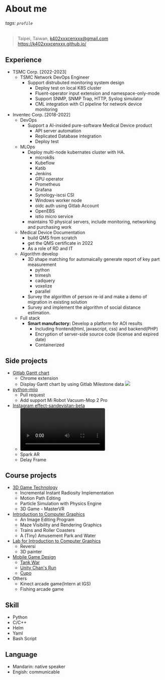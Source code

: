 # About me
###### tags: `profile`
> Taipei, Taiwan, [k402xxxcenxxx@gmail.com](mailto:k402xxxcenxxx@gmail.com)
> https://k402xxxcenxxx.github.io/
## Experience
- TSMC Corp. [2022-2023]
    - TSMC Network DevOps Engineer
        - Support distrubuted monitoring system design
            - Deploy test on local K8S cluster
            - Fluent-operator input extension and namespace-only-mode
            - Support SNMP, SNMP Trap, HTTP, Syslog simulator
            - CML integration with CI pipeline for network device monitoring
- Inventec Corp. [2018-2022]
    - DevOps
        - Support a AI-insided pure-software Medical Device product
            - API server automation
            - Replicated Database integration
            - Deploy test
    - MLOps
        - Deploy multi-node kubernates cluster with HA.
            - microk8s
            - Kubeflow
            - Katib
            - Jenkins
            - GPU operator
            - Prometheus
            - Grafana
            - Synology-iscsi CSI
            - Windows worker node
            - oidc auth using Gitlab Account
            - OpenEBS
            - istio micro service
        - maintains 10 physical servers, include monitoring, networking and purchasing work
    - Medical Device Documentation
        - build QMS from scratch
        - get the QMS certificate in 2022
        - As a role of RD and IT
    - Algorithm develop
        - 3D shape matching for automaically generate report of key part measurement
            - python
            - trimesh
            - cadquery
            - voxelize
            - parallel
        - Survey the algorithm of person re-id and make a demo of migration in existing solution
        - Survey and implement the algorithm of social distance estimation.
    - Full stack
        - **Smart manufactory:** Develop a platform for AOI results
            - Including frontend(html, javascript, css) and backend(PHP)
            - Encryption of server-side source code (license and expired date)
            - Containerized
## Side projects
- [Gitlab Gantt chart](https://chrome.google.com/webstore/detail/gitlab-gantt-chart/ggdacknafiabbfgekebgnhikdaonhmid?hl=zh-TW&authuser=0)
    - Chrome extension
    - Display Gantt chart by using Gitlab Milestone data
     ![](https://lh3.googleusercontent.com/_qzGQmywFwVOf9WD72tCPkKIhwkGS0tLo9DwdBnNAYNXYkDd0y9CxZq2Z-6LH2M1qVWc3qiE3KB3UVXGKUz-nKHC=w640-h400-e365-rj-sc0x00ffffff)
- [python-miio](https://github.com/rytilahti/python-miio/pull/1497)
    - Pull request
    - Add support Mi Robot Vacuum-Mop 2 Pro
- [Instagram effect-sandevistan-beta](https://www.instagram.com/ar/3358528731134175/)
    - <video autoplay="" loop="" src="https://cdn.fbsbx.com/v/t65.23977-21/310110322_647291256910205_8999946308053563138_n.mp4?_nc_cat=111&amp;ccb=1-7&amp;_nc_sid=56eb5b&amp;_nc_ohc=nCNF0REJmuMAX-SOcdL&amp;_nc_oc=AQn1O6aR5s6Mzcpov9P4gitApk412fLBx4Sq74zs_cKG6MeE2u9r3kGGlsJUGRXYcqg&amp;_nc_ht=cdn.fbsbx.com&amp;oh=00_AfDa0hoAOOWnC5LbNCjNQMR57u6fvGFYzm6JvSMcgxGjqQ&amp;oe=647F7DDC" style="width: 269px; border-radius: 4px;"></video>
    - Spark AR
    - Delay Frame
## Course projects
- [3D Game Technology](http://dgmm.csie.ntust.edu.tw/?ac1=courdetail_CG2012F&id=588852a473315)
    - Incremental Instant Radiosity Implementation
    - Motion Path Editing
    - Particle Simulation with Physics Engine
    - 3D Game - MasterVR
- [Introduction to Computer Graphics](http://dgmm.csie.ntust.edu.tw/?ac1=courdetail_CG2012F&id=56bed09f57bbd)
    - An Image Editing Program
    - Maze Visibility and Rendering Graphics
    - Trains and Roller Coasters
    - A (Tiny) Amusement Park and Water
- [Lab for Introduction to Computer Graphics](http://dgmm.csie.ntust.edu.tw/?ac1=courdetail_CG2012F&id=56bed2194d247)
    - Reversi
    - 3D painter
- [Mobile Game Design](http://dgmm.csie.ntust.edu.tw/?ac1=courdetail_CG2012F&id=54057b9f2d66b)
    - [Tank War](http://dgmm.csie.ntust.edu.tw/?ac1=stuprojdetail&id=5446663b37483)
    - [Unity Chan's Run](http://dgmm.csie.ntust.edu.tw/?ac1=stuprojdetail&id=5486a83cd9442)
    - [Cupo](http://dgmm.csie.ntust.edu.tw/?ac1=stuprojdetail&id=54c5daf7e00f8)
- Others
    - Kinect arcade game(Intern at IGS)
    - Fishing arcade game
## Skill
- Python
- C/C++
- Helm
- Yaml
- Bash Script
## Language
- Mandarin: native speaker
- Engish: communicable